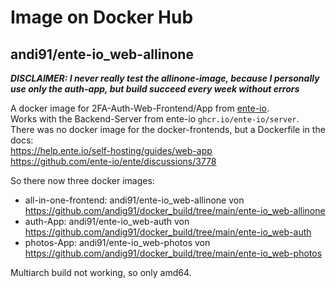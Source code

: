 # Image on Docker Hub  
## andi91/ente-io_web-allinone

***DISCLAIMER: I never really test the allinone-image, because I personally use only the auth-app, but build succeed every week without errors***  

A docker image for 2FA-Auth-Web-Frontend/App from [ente-io](https://ente.io/).  
Works with the Backend-Server from ente-io `ghcr.io/ente-io/server`.  
There was no docker image for the docker-frontends, but a Dockerfile in the docs:  
https://help.ente.io/self-hosting/guides/web-app  
https://github.com/ente-io/ente/discussions/3778  

So there now three docker images:  
- all-in-one-frontend: andi91/ente-io_web-allinone von https://github.com/andig91/docker_build/tree/main/ente-io_web-allinone
- auth-App: andi91/ente-io_web-auth von https://github.com/andig91/docker_build/tree/main/ente-io_web-auth
- photos-App: andi91/ente-io_web-photos von https://github.com/andig91/docker_build/tree/main/ente-io_web-photos

Multiarch build not working, so only amd64. 
